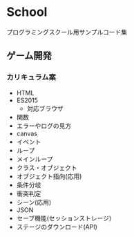 # School

プログラミングスクール用サンプルコード集

## ゲーム開発

### カリキュラム案

- HTML
- ES2015
    - 対応ブラウザ
- 関数
- エラーやログの見方
- canvas
- イベント
- ループ
- メインループ
- クラス・オブジェクト
- オブジェクト指向(応用)
- 条件分岐
- 衝突判定
- シーン(応用)
- JSON
- セーブ機能(セッションストレージ)
- ステージのダウンロード(API)
